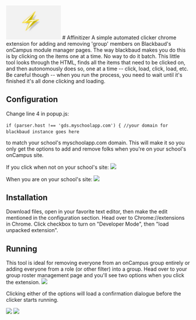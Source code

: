 <img src='/resources/AffinitizerIcon.png' width='150px' />
# Affinitizer
A simple automated clicker chrome extension for adding and removing 'group' members on Blackbaud's onCampus module manager pages. The way blackbaud makes you do this is by clicking on the items one at a time. No way to do it batch. This little tool looks through the HTML, finds all the items that need to be clicked on, and then autonomously does so, one at a time -- click, load, click, load, etc. Be careful though -- when you run the process, you need to wait until it's finished it's all done clicking and loading. 


## Configuration
Change line 4 in popup.js:

```if (parser.host !== 'gds.myschoolapp.com') { //your domain for blackbaud instance goes here```

to match your school's myschoolapp.com domain. This will make it so you only get the options to add and remove folks when you're on your school's onCampus site.

If you click when not on your school's site:
<img src='/resources/WrongSite.png' width='250px' />

When you are on your school's site:
<img src='/resources/AffinitizerView.png' width='250px' />


## Installation
Download files, open in your favorite text editor, then make the edit mentioned in the configuration section. Head over to Chrome://extensions in Chrome. Click checkbox to turn on "Developer Mode", then "load unpacked extension". 


## Running
This tool is ideal for removing everyone from an onCampus group entirely or adding everyone from a role (or other filter) into a group. Head over to your group roster management page and you'll see two options when you click the extension.
<img src='/resources/ManageRoster.png' width='650px' />

Clicking either of the options will load a confirmation dialogue before the clicker starts running. 

<img src='/resources/WarningAdd.png' width='250px' />
<img src='/resources/WarningRemove.png' width='250px' />

